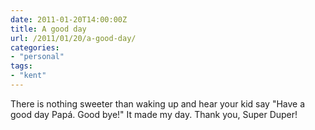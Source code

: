 ```yaml
---
date: 2011-01-20T14:00:00Z
title: A good day
url: /2011/01/20/a-good-day/
categories:
- "personal"
tags:
- "kent"
---
```


There is nothing sweeter than waking up and hear your kid say "Have a good day Pap&aacute;. Good bye!" It made my day. Thank you, Super Duper!
